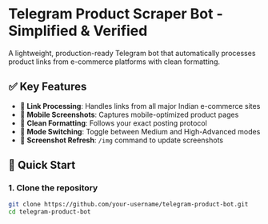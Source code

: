 # Telegram Product Scraper Bot - Simplified & Verified

A lightweight, production-ready Telegram bot that automatically processes product links from e-commerce platforms with clean formatting.

## ✅ Key Features

- 🔄 **Link Processing**: Handles links from all major Indian e-commerce sites
- 📱 **Mobile Screenshots**: Captures mobile-optimized product pages
- 🧹 **Clean Formatting**: Follows your exact posting protocol
- 🔄 **Mode Switching**: Toggle between Medium and High-Advanced modes
- 📸 **Screenshot Refresh**: `/img` command to update screenshots

## 🚀 Quick Start

### 1. Clone the repository
```bash
git clone https://github.com/your-username/telegram-product-bot.git
cd telegram-product-bot
